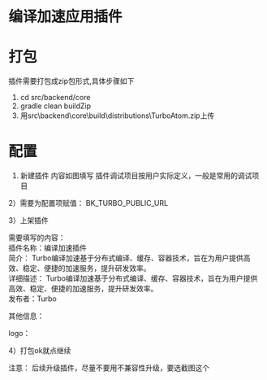 # 编译加速应用插件

# 打包

插件需要打包成zip包形式,具体步骤如下


1. cd src/backend/core
2. gradle clean buildZip
3. 用src\backend\core\build\distributions\TurboAtom.zip上传

# 配置

1) 新建插件
   内容如图填写
   插件调试项目按用户实际定义，一般是常用的调试项目



2）需要为配置项赋值：
BK_TURBO_PUBLIC_URL

3）上架插件


需要填写的内容：  
插件名称：编译加速插件  
简介：  Turbo编译加速基于分布式编译、缓存、容器技术，旨在为用户提供高效、稳定、便捷的加速服务，提升研发效率。  
详细描述：  Turbo编译加速基于分布式编译、缓存、容器技术，旨在为用户提供高效、稳定、便捷的加速服务，提升研发效率。  
发布者：Turbo  

其他信息：

logo：



4）打包ok就点继续


注意：
后续升级插件，尽量不要用不兼容性升级，要选截图这个


